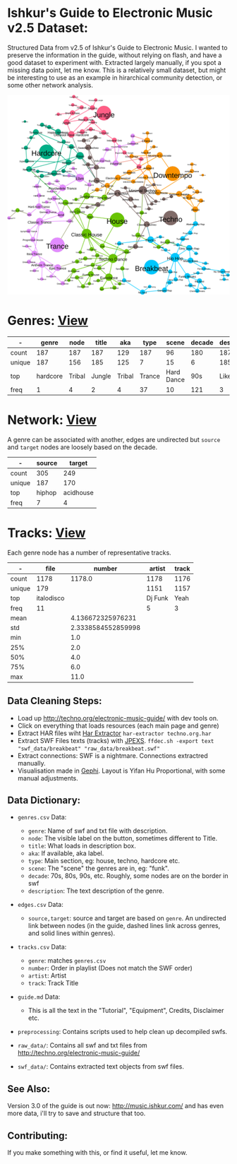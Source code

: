 # Ishkur's Guide to Electronic Music v2.5 Dataset:

Structured Data from v2.5 of Ishkur's Guide to Electronic Music. I wanted to preserve the information in the guide, without relying on flash, and have a good dataset to experiment with. Extracted largely manually, if you spot a missing data point, let me know. This is a relatively small dataset, but might be interesting to use as an example in hirarchical community detection, or some other network analysis.

![](gephi_data/genres.svg?sanitize=true)

# Genres: [View](genres.csv)

-|genre|node|title|aka|type|scene|decade|description
-|---|---|---|---|---|---|---|---
count|187|187|187|129|187|96|180|187
unique|187|156|185|125|7|15|6|185
top|hardcore|Tribal|Jungle|Tribal|Trance|Hard Dance|90s|Like rats...
freq|1|4|2|4|37|10|121|3

# Network: [View](links.csv)

A genre can be associated with another, edges are undirected but `source` and `target` nodes are loosely based on the decade.

-|source|target
-|---|---
count|305|249
unique|187|170
top|hiphop|acidhouse
freq|7|4

# Tracks: [View](tracks.csv)

Each genre node has a number of representative tracks.

-|file|number|artist|track
-|---|---|---|---
count|1178|1178.0|1178|1176
unique|179| |1151|1157
top|italodisco| |Dj Funk|Yeah
freq|11| |5|3
mean| |4.136672325976231| | 
std| |2.3338584552859998| | 
min| |1.0| | 
25%| |2.0| | 
50%| |4.0| | 
75%| |6.0| | 
max| |11.0| | 

## Data Cleaning Steps:

* Load up http://techno.org/electronic-music-guide/ with dev tools on.
* Click on everything that loads resources (each main page and genre)
* Extract HAR files wiht [Har Extractor](https://github.com/azu/har-extractor) 
`har-extractor techno.org.har`
* Extract SWF Files texts (tracks) with [JPEXS](https://github.com/jindrapetrik/jpexs-decompiler). 
`ffdec.sh -export text "swf_data/breakbeat" "raw_data/breakbeat.swf"`
* Extract connections: SWF is a nightmare. Connections extractred manually.
* Visualisation made in [Gephi](https://gephi.org/). Layout is Yifan Hu Proportional, with some manual adjustments.

## Data Dictionary:

* `genres.csv` Data:
  - `genre`: Name of swf and txt file with description.
  - `node`: The visible label on the button, sometimes different to Title.
  - `title`: What loads in description box.
  - `aka`: If available, aka label.
  - `type`: Main section, eg: house, techno, hardcore etc.
  - `scene`: The "scene" the genres are in, eg: "funk".
  - `decade`: 70s, 80s, 90s, etc. Roughly, some nodes are on the border in swf
  - `description`: The text description of the genre.

* `edges.csv` Data:
  - `source,target`: source and target are based on `genre`. An undirected link between nodes (in the guide, dashed lines link across genres, and solid lines within genres).
  
* `tracks.csv` Data:
  - `genre`: matches `genres.csv`
  - `number`: Order in playlist (Does not match the SWF order)
  - `artist`: Artist
  - `track`: Track Title

* `guide.md` Data:
  - This is all the text in the "Tutorial", "Equipment", Credits, Disclaimer etc.

* `preprocessing`: Contains scripts used to help clean up decompiled swfs.
* `raw_data/`: Contains all swf and txt files from http://techno.org/electronic-music-guide/
* `swf_data/`: Contains extracted text objects from swf files.

## See Also:

Version 3.0 of the guide is out now: http://music.ishkur.com/ and has even more data, i'll try to save and structure that too.

## Contributing:

If you make something with this, or find it useful, let me know.
